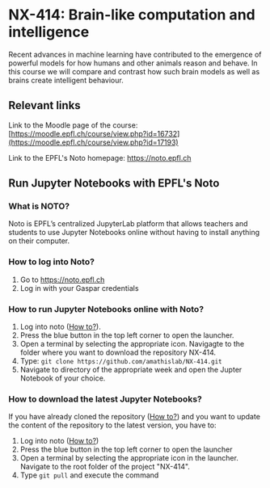 # NX-414: Brain-like computation and intelligence

Recent advances in machine learning have contributed to the emergence of powerful models for how humans and other animals reason and behave. In this course we will compare and contrast how such brain models as well as brains create intelligent behaviour.


## Relevant links

Link to the Moodle page of the course: [https://moodle.epfl.ch/course/view.php?id=16732](https://moodle.epfl.ch/course/view.php?id=17193)

Link to the EPFL's Noto homepage: https://noto.epfl.ch

## Run Jupyter Notebooks with EPFL's Noto

### What is NOTO?

Noto is EPFL’s centralized JupyterLab platform that allows teachers and students to use Jupyter Notebooks online without having to install anything on their computer.

### How to log into Noto?
1. Go to https://noto.epfl.ch
2. Log in with your Gaspar credentials

### How to run Jupyter Notebooks online with Noto?
1. Log into noto ([How to?](#how-to-log-into-noto)).
3. Press the blue button in the top left corner to open the launcher.
4. Open a terminal by selecting the appropriate icon. Navigagte to the folder where you want to download the repository NX-414.
5. Type: `git clone https://github.com/amathislab/NX-414.git`
6. Navigate to directory of the appropriate week and open the Jupter Notebook of your choice.

### How to download the latest Jupyter Notebooks?
If you have already cloned the repository ([How to?](#how-to-run-jupyter-notebooks-online-with-noto)) and you want to update the content of the repository to the latest version, you have to:

1. Log into noto ([How to?](#how-to-log-into-noto))
3. Press the blue button in the top left corner to open the launcher
1. Open a terminal by selecting the appropriate icon in the launcher. Navigate to the root folder of the project "NX-414".
5. Type `git pull` and execute the command
